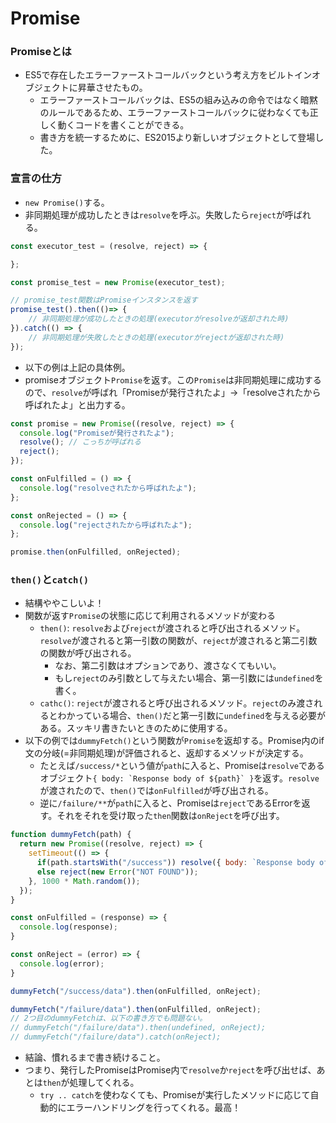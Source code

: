 # Promise
### Promiseとは
- ES5で存在したエラーファーストコールバックという考え方をビルトインオブジェクトに昇華させたもの。
  - エラーファーストコールバックは、ES5の組み込みの命令ではなく暗黙のルールであるため、エラーファーストコールバックに従わなくても正しく動くコードを書くことができる。
  - 書き方を統一するために、ES2015より新しいオブジェクトとして登場した。

### 宣言の仕方
- `new Promise()`する。
- 非同期処理が成功したときは`resolve`を呼ぶ。失敗したら`reject`が呼ばれる。

```javascript
const executor_test = (resolve, reject) => {

};

const promise_test = new Promise(executor_test);

// promise_test関数はPromiseインスタンスを返す
promise_test().then(()=> {
    // 非同期処理が成功したときの処理(executorがresolveが返却された時)
}).catch(() => {
    // 非同期処理が失敗したときの処理(executorがrejectが返却された時)
});
```

- 以下の例は上記の具体例。
- promiseオブジェクト`Promise`を返す。この`Promise`は非同期処理に成功するので、`resolve`が呼ばれ「Promiseが発行されたよ」→「resolveされたから呼ばれたよ」と出力する。

```javascript
const promise = new Promise((resolve, reject) => {
  console.log("Promiseが発行されたよ");
  resolve(); // こっちが呼ばれる
  reject();
});

const onFulfilled = () => {
  console.log("resolveされたから呼ばれたよ");
};

const onRejected = () => {
  console.log("rejectされたから呼ばれたよ");
};

promise.then(onFulfilled, onRejected);
```

### `then()`と`catch()`
- 結構ややこしいよ！
- 関数が返す`Promise`の状態に応じて利用されるメソッドが変わる
  - `then()`: `resolve`および`reject`が渡されると呼び出されるメソッド。`resolve`が渡されると第一引数の関数が、`reject`が渡されると第二引数の関数が呼び出される。
    - なお、第二引数はオプションであり、渡さなくてもいい。
    - もし`reject`のみ引数として与えたい場合、第一引数には`undefined`を書く。
  - `cathc()`: `reject`が渡されると呼び出されるメソッド。`reject`のみ渡されるとわかっている場合、`then()`だと第一引数に`undefined`を与える必要がある。スッキリ書きたいときのために使用する。
- 以下の例では`dummyFetch()`という関数が`Promise`を返却する。Promise内のif文の分岐(=非同期処理)が評価されると、返却するメソッドが決定する。
  - たとえば`/success/*`という値が`path`に入ると、Promiseは`resolve`であるオブジェクト``{ body: `Response body of ${path}` }``を返す。`resolve`が渡されたので、`then()`では`onFulfilled`が呼び出される。
  - 逆に`/failure/**`が`path`に入ると、Promiseは`reject`であるErrorを返す。それをそれを受け取った`then`関数は`onReject`を呼び出す。

```javascript
function dummyFetch(path) {
  return new Promise((resolve, reject) => {
    setTimeout(() => {
      if(path.startsWith("/success")) resolve({ body: `Response body of ${path}` });
      else reject(new Error("NOT FOUND"));
    }, 1000 * Math.random());
  });
}

const onFulfilled = (response) => {
  console.log(response);
}

const onReject = (error) => {
  console.log(error);
}

dummyFetch("/success/data").then(onFulfilled, onReject);

dummyFetch("/failure/data").then(onFulfilled, onReject);
// 2つ目のdummyFetchは、以下の書き方でも問題ない。
// dummyFetch("/failure/data").then(undefined, onReject);
// dummyFetch("/failure/data").catch(onReject);
```

- 結論、慣れるまで書き続けること。
- つまり、発行したPromiseはPromise内で`resolve`か`reject`を呼び出せば、あとは`then`が処理してくれる。
  - `try .. catch`を使わなくても、Promiseが実行したメソッドに応じて自動的にエラーハンドリングを行ってくれる。最高！


